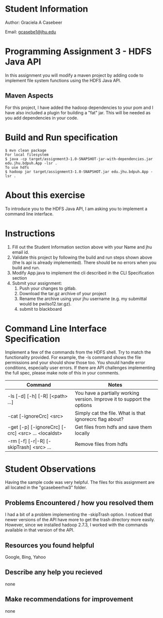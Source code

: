 # Student Information
Author: Graciela A Casebeer 

Email: gcasebe1@jhu.edu

# Programming Assignment 3 - HDFS Java API
In this assignment you will modify a maven project by adding code to implement file system functions using the HDFS Java API.

## Maven Aspects
For this project, I have added the hadoop dependencies to your pom and I have also included a plugin for building a "fat" jar. This will be needed as you add dependencies in your code. 

# Build and Run specification
```
$ mvn clean package
For local filesystem
$ java -cp target/assignment3-1.0-SNAPSHOT-jar-with-dependencies.jar edu.jhu.bdpuh.App -lsr .
To use hdfs
$ hadoop jar target/assignment3-1.0-SNAPSHOT.jar edu.jhu.bdpuh.App -lsr .
```

# About this exercise
To introduce you to the HDFS Java API, I am asking you to implement a command line interface. 

# Instructions
1. Fill out the Student Information section above with your Name and jhu email id.
1. Validate this project by following the build and run steps shown above (the ls api is already implemented). There should be no errors when you build and run.
1. Modify App.java to implement the cli described in the CLI Specification section
1. Submit your assignment:
   1. Push your changes to gitlab.
   1. Download the tar.gz archive of your project
   1. Rename the archive using your jhu username (e.g. my submittal would be pwilso12.tar.gz). 
   1. submit to blackboard

# Command Line Interface Specification
Implement a few of the commands from the HDFS shell. Try to match the functionality provided. For example, the -ls command shows the file permissions and your should show those too. You should handle error conditions, especially user errors. If there are API challenges implementing the full spec, please make note of this in your comments.

Command | Notes
----------|---------------
\-ls \[\-d\] \[\-h\] \[\-R\] \[\<path\> ...\] | You have a partially working version. Improve it to support the options
\-cat \[\-ignoreCrc\] \<src\> | Simply cat the file. What is that ignorecrc flag about?
\-get \[\-p\] \[\-ignoreCrc\] \[\-crc\] \<src\> ... \<localdst\>| Get files from hdfs and save them locally
\-rm \[\-f\] \[\-r&#124;\-R\] \[\-skipTrash\] \<src\> ...| Remove files from hdfs

# Student Observations
Having the sample code was very helpful.
The files for this assignment are all located in the "gcasebeerhw3" folder.

## Problems Encountered / how you resolved them
I had a bit of a problem implementing the -skipTrash option. I noticed that newer versions of the API have more to get the trash directory more easily. However, since we installed hadoop 2.7.3, I worked with the commands available in that version of the API.

## Resources you found helpful
Google, Bing, Yahoo

## Describe any help you recieved
none

## Make recommendations for improvement
none

